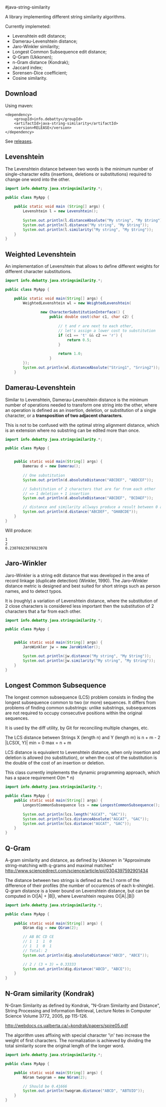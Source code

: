 #java-string-similarity

A library implementing different string similarity algorithms.

Currently implemeted:
- Levenshtein edit distance;
- Damerau-Levenshtein distance;
- Jaro-Winkler similarity;
- Longest Common Subsequence edit distance;
- Q-Gram (Ukkonen);
- n-Gram distance (Kondrak);
- Jaccard index;
- Sorensen-Dice coefficient;
- Cosine similarity.

## Download
Using maven:
```
<dependency>
    <groupId>info.debatty</groupId>
    <artifactId>java-string-similarity</artifactId>
    <version>RELEASE</version>
</dependency>
```

See [releases](https://github.com/tdebatty/java-string-similarity/releases).

## Levenshtein
The Levenshtein distance between two words is the minimum number of single-character edits (insertions, deletions or substitutions) required to change one word into the other.

```java
import info.debatty.java.stringsimilarity.*;

public class MyApp {
    
    public static void main (String[] args) {
        Levenshtein l = new Levenshtein();
        
        System.out.println(l.distanceAbsolute("My string", "My $tring"));
        System.out.println(l.distance("My string", "My $tring"));
        System.out.println(l.similarity("My string", "My $tring"));
    }
}
```

## Weighted Levenshtein
An implementation of Levenshtein that allows to define different weights for different character substitutions.

```java
import info.debatty.java.stringsimilarity.*;

public class MyApp {

    public static void main(String[] args) {
        WeightedLevenshtein wl = new WeightedLevenshtein(
      
                new CharacterSubstitutionInterface() {
                    public double cost(char c1, char c2) {
                  
                        // t and r are next to each other,
                        // let's assign a lower cost to substitution
                        if (c1 == 't' && c2 == 'r') {
                            return 0.5;
                        }
                        
                        return 1.0;
                    }
        });
        System.out.println(wl.distanceAbsolute("String1", "Srring2"));
    }
```

## Damerau-Levenshtein
Similar to Levenshtein, Damerau-Levenshtein distance is the minimum number of operations needed to transform one string into the other, where an operation is defined as an insertion, deletion, or substitution of a single character, or a **transposition of two adjacent characters**.

This is not to be confused with the optimal string alignment distance, which is an extension where no substring can be edited more than once.

```java
import info.debatty.java.stringsimilarity.*;

public class MyApp {


    public static void main(String[] args) {
        Damerau d = new Damerau();
        
        // One substitution
        System.out.println(d.absoluteDistance("ABCDEF", "ABDCEF"));

        // Substitution of 2 characters that are far from each other
        // => 1 deletion + 1 insertion
        System.out.println(d.absoluteDistance("ABCDEF", "BCDAEF"));

        // distance and similarity allways produce a result between 0 and 1
        System.out.println(d.distance("ABCDEF", "GHABCDE"));
    }
}
```

Will produce:

```
1
2
0.23076923076923078
```



## Jaro-Winkler
Jaro-Winkler is a string edit distance that was developed in the area of record linkage (duplicate detection) (Winkler, 1990). The Jaro–Winkler distance metric is designed and best suited for short strings such as person names, and to detect typos.

It is (roughly) a variation of Levenshtein distance, where the substitution of 2 close characters is considered less important then the substitution of 2 characters that a far from each other.

```java
import info.debatty.java.stringsimilarity.*;

public class MyApp {


    public static void main(String[] args) {
        JaroWinkler jw = new JaroWinkler();

        System.out.println(jw.distance("My string", "My $tring"));
        System.out.println(jw.similarity("My string", "My $tring"));
    }
}
```

## Longest Common Subsequence

The longest common subsequence (LCS) problem consists in finding the longest subsequence common to two (or more) sequences. It differs from problems of finding common substrings: unlike substrings, subsequences are not required to occupy consecutive positions within the original sequences.

It is used by the diff utility, by Git for reconciling multiple changes, etc.

The LCS distance between Strings X (length n) and Y (length m) is n + m - 2 |LCS(X, Y)|
min = 0
max = n + m

LCS distance is equivalent to Levenshtein distance, when only insertion and deletion is allowed (no substitution), or when the cost of the substitution is the double of the cost of an insertion or deletion.

This class currently implements the dynamic programming approach, which has a space requirement O(m * n)

```java
import info.debatty.java.stringsimilarity.*;

public class MyApp {
    public static void main(String[] args) {
        LongestCommonSubsequence lcs = new LongestCommonSubsequence();
        
        System.out.println(lcs.length("AGCAT", "GAC"));
        System.out.println(lcs.distanceAbsolute("AGCAT", "GAC"));
        System.out.println(lcs.distance("AGCAT", "GAC"));
    }
}
```

## Q-Gram

A-gram similarity and distance, as defined by Ukkonen in "Approximate string-matching with q-grams and maximal matches"
http://www.sciencedirect.com/science/article/pii/0304397592901434

The distance between two strings is defined as the L1 norm of the difference of their profiles (the number of occurences of each k-shingle). Q-gram distance is a lower bound on Levenshtein distance, but can be computed in O(|A| + |B|), where Levenshtein requires O(|A|.|B|)

```java
import info.debatty.java.stringsimilarity.*;

public class MyApp {
    
    public static void main(String[] args) {
        QGram dig = new QGram(2);

        // AB BC CD CE
        // 1  1  1  0
        // 1  1  0  1
        // Total: 2
        System.out.println(dig.absoluteDistance("ABCD", "ABCE"));

        // 2 / (3 + 3) = 0.33333
        System.out.println(dig.distance("ABCD", "ABCE"));
    }
}
```

## N-Gram similarity (Kondrak)

N-Gram Similarity as defined by Kondrak, "N-Gram Similarity and Distance", String Processing and Information Retrieval, Lecture Notes in Computer Science Volume 3772, 2005, pp 115-126.

http://webdocs.cs.ualberta.ca/~kondrak/papers/spire05.pdf

The algorithm uses affixing with special character '\n' two increase the weight of first characters. The normalization is achieved by dividing the total similarity score the original length of the longer word.

```java
import info.debatty.java.stringsimilarity.*;

public class MyApp {

    public static void main(String[] args) {
        NGram twogram = new NGram(2);

        // Should be 0.41666
        System.out.println(twogram.distance("ABCD", "ABTUIO"));
    }
}
```



